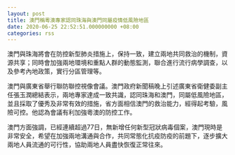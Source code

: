 ```yaml
---
layout: post
title: 澳門稱粵澳專家認同珠海與澳門同屬疫情低風險地區
date: 2020-06-25 22:52:51.000000000 +08:00
categories: rss
---
```


澳門與珠海將會在防控新型肺炎措施上，保持一致，建立兩地共同救治的機制，資源共享；同時會加強兩地環境和重點人群的動態監測，聯合進行流行病學調查，以及參考內地政策，實行分區管理等。

澳門與廣東省舉行聯防聯控視像會議。澳門政府新聞稿晚上引述廣東省衛健委副主任張玉潤總結表示，兩地專家達成一致共識，認同珠海和澳門，同屬低風險地區，並且採取了優秀及非常有效的措施，省方面相信澳門的救治能力，經得起考驗，風險可控。他認為會議有利加強粵澳的防控工作。

澳門方面強調，已經連續超過77日，無新增任何新型冠狀病毒個案，澳門現時是非常安全，希望在加強兩地溝通與合作，共同常態化抗疫防疫的前題下，逐步擴大兩地人員流通的可行性，協助兩地人員盡快恢復正常往來。
